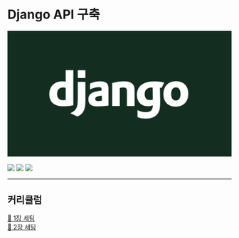 # Django API 구축

<p align="center"><img src="./IMG/main.png"></p>

<img src="https://img.shields.io/badge/django-F6E05E?style=for-the-badge&logo=django&logoColor=white"> 
<img src="https://img.shields.io/badge/python-3776AB?style=for-the-badge&logo=python&logoColor=white">
<img src="https://img.shields.io/badge/mysql-4169E1?style=for-the-badge&logo=mysql&logoColor=white">

---

## 커리큘럼

[📝 1장 세팅](./README/Setting/1.Setting.md)  
[🚀 2장 세팅](./README/HTML/2-1.Setting.md)
